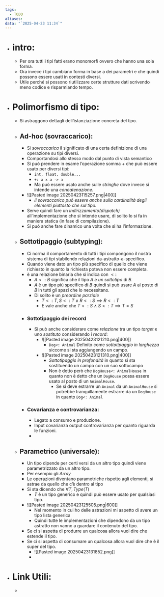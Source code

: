 ```yaml
---
tags:
  - TODO
aliases: 
data: "`2025-04-23 11:34`"
---
```

- # intro:
	- Per ora tutti i tipi fatti erano monomorfi ovvero che hanno una sola forma.
	- Ora invece i tipi cambiano forma in base a dei parametri e che quindi possono essere usati in contesti diversi.
	- Utile perché si possono riutilizzare certe strutture dati scrivendo meno codice e risparmiando tempo.
- # Polimorfismo di tipo:
	- Si astraggono dettagli dell’istanziazione concreta del tipo.
	- ## Ad-hoc (sovraccarico):
		- Si _sovraccarica_ il significato di una certa definizione di una operazione su tipi diversi.
		- Comportandosi allo stesso modo dal punto di vista semantico
		- Si può prendere in esame l’operazione somma $+$ che può essere usato per diversi tipi:
			- `int, float, double...`
			- `+: a x a -> a`
			- Ma può essere usato anche sulle _stringhe_ dove invece si intende una _concatenazione_.
		- ![[Pasted image 20250423115257.png|400]]
			- _Il sovraccarico può essere anche sulla cardinalità degli elementi piuttosto che sul tipo._
		- Serve quindi fare un _indirizzamento(dispatch)_ all’implementazione che si intende usare, di solito lo si fa in maniera statica (in fase di compilazione).
		- Si può anche fare dinamico una volta che si ha l’informazione.
	- ## Sottotipaggio (subtyping):
		- Ci norma il comportamento di tutti i tipi compongono il nostro sistema di tipi stabilendo relazioni da-astratto-a-specifico.
		- Quando viene dato un tipo più specifico di quello che viene richiesto in quanto la richiesta poteva non essere completa.
		- è una relazione binaria che si indica con $<:$ 
			- $A<:B$ significa che il tipo $A$ _è un sottotipo_ di $B$.
			- $A$ è un tipo più specifico di $B$ quindi si può usare $A$ al posto di $B$ in tutti gli spazi che lo necessitano.
			- Di solito è un _preordine parziale_
				- $T<: T, S<: T \land R<: S \implies R<:T$
				- E vale anche che $T<: S \land S<: T \implies T=S$
		- ### Sottotipaggio dei record
			- Si può anche considerare come _relazione_ tra un tipo *target* e uno _sostituto_ considerando i _record_:
				- ![[Pasted image 20250423121210.png|400]]
					- `Dog<: Animal` Definito come _sottotipaggio in larghezza_ siccome si sta aggiungendo un campo.
				- ![[Pasted image 20250423121310.png|400]]
					- _Sottotipaggio in profondità_ in quanto si sta sostituendo un campo con un suo sottocampo
					- Non è detto però che `DogHouse<: AnimalHouse` in quanto non è detto che un `DogHouse` possa essere usato al posto di un `AnimalHouse`.
						- Se si deve estrarre un `Animal` da un `AnimalHouse` si potrebbe tranquillamente estrarre da un `DogHouse` in quanto `Dog<: Animal`
		- ### Covarianza e controvarianza:
			- Legato a consumo e produzione.
			- Input covarianza output controvarianza per quanto riguarda le funzioni. 
			-   
	- ## Parametrico (universale):
		- Un tipo dipende per certi versi da un altro tipo quindi viene parametrizzato da un altro tipo.
		- Per esempio gli _Array_ 
		- Le operazioni diventano parametriche rispetto agli elementi, si astrae da quello che c’è dentro al tipo 
		- Si sta dicendo che $\forall T, Type(T)$ 
			- $T$ è un tipo generico e quindi può essere usato per qualsiasi tipo.
		- ![[Pasted image 20250423125505.png|600]]
			- Nel momento in cui ho delle astrazioni mi aspetto di avere un tipo lista generica 
			- Quindi tutte le implementazioni che dipendono da un tipo astratto non vanno a guardare il contenuto del tipo.
		- Se ci si aspetta di produrre un qualcosa allora vuol dire che estende il tipo.
		- Se ci si aspetta di consumare un qualcosa allora vuol dire che è il super del tipo.
			- ![[Pasted image 20250423131852.png]]
			- 
- # Link Utili:
	- 
